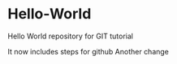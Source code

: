 # Hello-World

Hello World repository for GIT tutorial

It now includes steps for github
Another change
